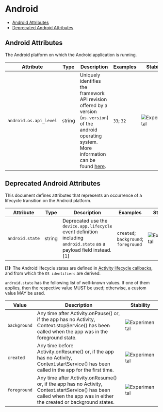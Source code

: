 <!--- Hugo front matter used to generate the website version of this page:
--->

<!-- NOTE: THIS FILE IS AUTOGENERATED. DO NOT EDIT BY HAND. -->
<!-- see templates/registry/markdown/attribute_namespace.md.j2 -->

# Android

- [Android Attributes](#android-attributes)
- [Deprecated Android Attributes](#deprecated-android-attributes)

## Android Attributes

The Android platform on which the Android application is running.

| Attribute              | Type   | Description                                                                                                                                                                                                                               | Examples   | Stability                                                        |
| ---------------------- | ------ | ----------------------------------------------------------------------------------------------------------------------------------------------------------------------------------------------------------------------------------------- | ---------- | ---------------------------------------------------------------- |
| `android.os.api_level` | string | Uniquely identifies the framework API revision offered by a version (`os.version`) of the android operating system. More information can be found [here](https://developer.android.com/guide/topics/manifest/uses-sdk-element#ApiLevels). | `33`; `32` | ![Experimental](https://img.shields.io/badge/-experimental-blue) |

## Deprecated Android Attributes

This document defines attributes that represents an occurrence of a lifecycle transition on the Android platform.

| Attribute       | Type   | Description                                                                                                          | Examples                              | Stability                                                        |
| --------------- | ------ | -------------------------------------------------------------------------------------------------------------------- | ------------------------------------- | ---------------------------------------------------------------- |
| `android.state` | string | Deprecated use the `device.app.lifecycle` event definition including `android.state` as a payload field instead. [1] | `created`; `background`; `foreground` | ![Experimental](https://img.shields.io/badge/-experimental-blue) |

**[1]:** The Android lifecycle states are defined in [Activity lifecycle callbacks](https://developer.android.com/guide/components/activities/activity-lifecycle#lc), and from which the `OS identifiers` are derived.

`android.state` has the following list of well-known values. If one of them applies, then the respective value MUST be used; otherwise, a custom value MAY be used.

| Value        | Description                                                                                                                                                            | Stability                                                        |
| ------------ | ---------------------------------------------------------------------------------------------------------------------------------------------------------------------- | ---------------------------------------------------------------- |
| `background` | Any time after Activity.onPause() or, if the app has no Activity, Context.stopService() has been called when the app was in the foreground state.                      | ![Experimental](https://img.shields.io/badge/-experimental-blue) |
| `created`    | Any time before Activity.onResume() or, if the app has no Activity, Context.startService() has been called in the app for the first time.                              | ![Experimental](https://img.shields.io/badge/-experimental-blue) |
| `foreground` | Any time after Activity.onResume() or, if the app has no Activity, Context.startService() has been called when the app was in either the created or background states. | ![Experimental](https://img.shields.io/badge/-experimental-blue) |
